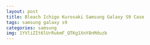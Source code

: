```yaml
---
layout: post
title: Bleach Ichigo Kurosaki Samsung Galaxy S9 Case
tags: samsung galaxy s9
categories: samsung
img: 1YVliZIt6lUrRukmF_QTKg1XnY8nMduzb
---
```

